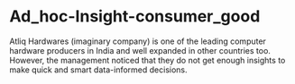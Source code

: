 # Ad_hoc-Insight-consumer_good
Atliq Hardwares (imaginary company) is one of the leading computer hardware producers in India and well expanded in other countries too.  However, the management noticed that they do not get enough insights to make quick and smart data-informed decisions. 
